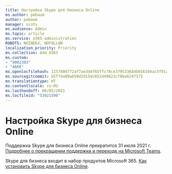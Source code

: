 ```yaml
---
title: Настройка Skype для бизнеса Online
ms.author: pebaum
author: pebaum
manager: scotv
ms.audience: Admin
ms.topic: article
ms.service: o365-administration
ROBOTS: NOINDEX, NOFOLLOW
localization_priority: Priority
ms.collection: Adm_O365
ms.custom:
- "9002393"
- "4666"
ms.openlocfilehash: 1157800772af7ae3d4f65ffc78ce37953364db016194ac5f01aeb92295390f93
ms.sourcegitcommit: b5f7da89a650d2915dc652449623c78be6247175
ms.translationtype: HT
ms.contentlocale: ru-RU
ms.lasthandoff: 08/05/2021
ms.locfileid: "53921596"
---
```

# <a name="set-up-skype-for-business-online"></a>Настройка Skype для бизнеса Online

Поддержка Skype для бизнеса Online прекратится 31 июля 2021 г. [Подробнее о прекращении поддержки и переходе на Microsoft Teams](https://docs.microsoft.com/microsoftteams/skype-for-business-online-retirement).

Skype для бизнеса входит в набор продуктов Microsoft 365. [Как установить Skype для бизнеса Online](https://support.office.com/article/Install-Skype-for-Business-Online-8a618bc4-3fc8-4d5f-9d62-cf93a0494800).
